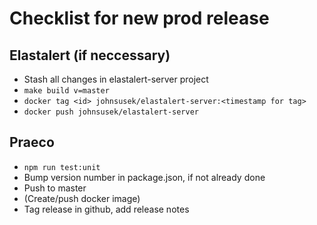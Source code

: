 # Checklist for new prod release

## Elastalert (if neccessary)

- Stash all changes in elastalert-server project
- `make build v=master`
- `docker tag <id> johnsusek/elastalert-server:<timestamp for tag>`
- `docker push johnsusek/elastalert-server`

## Praeco

- `npm run test:unit`
- Bump version number in package.json, if not already done
- Push to master
- (Create/push docker image)
- Tag release in github, add release notes
